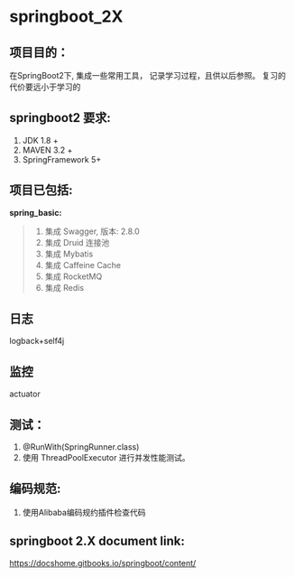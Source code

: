 # springboot_2X

项目目的：
------------------
在SpringBoot2下, 集成一些常用工具， 记录学习过程，且供以后参照。 复习的代价要远小于学习的 

springboot2 要求:
------------------


1. JDK 1.8 +
2. MAVEN 3.2 +
3. SpringFramework 5+

项目已包括:
---------------------
<b>spring_basic: </b> 
> 1. 集成 Swagger, 版本: 2.8.0
> 2. 集成 Druid 连接池
> 3. 集成 Mybatis
> 4. 集成 Caffeine Cache
> 5. 集成 RocketMQ
> 6. 集成 Redis


日志
---------------------
logback+self4j


监控
---------------------
actuator


测试：
---------------------
1. @RunWith(SpringRunner.class)
2. 使用 ThreadPoolExecutor 进行并发性能测试。

编码规范:
---------------------
1. 使用Alibaba编码规约插件检查代码



springboot 2.X document link:
------------------------
https://docshome.gitbooks.io/springboot/content/
